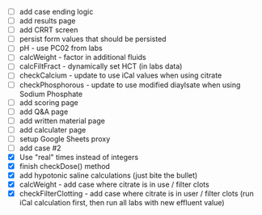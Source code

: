 - [ ] add case ending logic
- [ ] add results page 
- [ ] add CRRT screen
- [ ] persist form values that should be persisted
- [ ] pH - use PC02 from labs
- [ ] calcWeight - factor in additional fluids
- [ ] calcFiltFract - dynamically set HCT (in labs data)
- [ ] checkCalcium - update to use iCal values when using citrate
- [ ] checkPhosphorous - update to use modified diaylsate when using Sodium Phosphate
- [ ] add scoring page
- [ ] add Q&A page
- [ ] add written material page
- [ ] add calculater page
- [ ] setup Google Sheets proxy
- [ ] add case #2
- [X] Use "real" times instead of integers
- [X] finish checkDose() method
- [X] add hypotonic saline calculations (just bite the bullet)
- [X] calcWeight - add case where citrate is in use / filter clots
- [X] checkFilterClotting - add case where citrate is in user / filter clots (run iCal calculation first, then run all labs with new effluent value)
